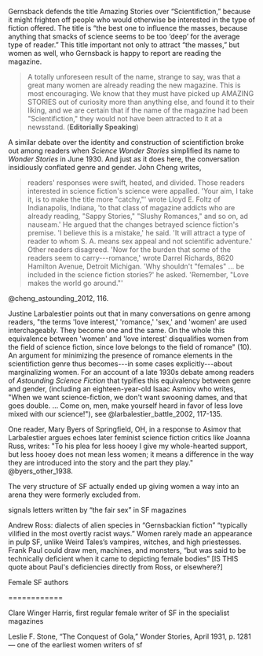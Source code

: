 Gernsback defends the title Amazing Stories over “Scientifiction,” because it might frighten off people who would otherwise be interested in the type of fiction offered.  The title is “the best one to influence the masses, because anything that smacks of science seems to be too ‘deep’ for the average type of reader.”  This title important not only to attract “the masses,” but women as well, who Gernsback is happy to report are reading the magazine. 

> A totally unforeseen result of the name, strange to say, was that a great many women are already reading the new magazine.  This is most encouraging. We know that they must have picked up AMAZING STORIES out of curiosity more than anything else, and found it to their liking, and we are certain that if the name of the magazine had been "Scientifiction," they would not have been attracted to it at a newsstand.  (**Editorially Speaking**)

A similar debate over the identity and construction of scientifiction broke out among readers when *Science Wonder Stories* simplified its name to *Wonder Stories* in June 1930.  And just as it does here, the conversation insidiously conflated genre and gender.  John Cheng writes, 

> readers' responses were swift, heated, and divided.  Those readers interested in science fiction's science were appalled.  'Your aim, I take it, is to make the title more "catchy,"' wrote Lloyd E. Foltz of Indianapolis, Indiana, 'to that class of magazine addicts who are already reading, "Sappy Stories," "Slushy Romances," and so on, ad nauseam.'  He argued that the changes betrayed science fiction's premise.  'I believe this is a mistake,' he said.  'It will attract a type of reader to whom S. A. means sex appeal and not scientific adventure.'  Other readers disagreed.  'Now for the burden that some of the readers seem to carry---romance,' wrote Darrel Richards, 8620 Hamilton Avenue, Detroit Michigan.  'Why shouldn't "females" … be included in the science fiction stories?' he asked.  'Remember, "Love makes the world go around."'  

@cheng_astounding_2012, 116.

Justine Larbalestier points out that in many conversations on genre among readers, "the terms 'love interest,' 'romance,' 'sex,' and 'women' are used interchageably.  They become one and the same.  On the whole this equivalence between 'women' and 'love interest' disqualifies women from the field of science fiction, since love belongs to the field of romance" (10).  An argument for minimizing the presence of romance elements in the scientifiction genre thus becomes---in some cases explicitly---about marginalizing women.  For an account of a late 1930s debate among readers of *Astounding Science Fiction* that typifies this equivalency between genre and gender, (including an eighteen-year-old Isaac Asmiov who writes, "When we want science-fiction, we don't want swooning dames, and that goes double. … Come on, men, make yourself heard in favor of less love mixed with our science!"), see @larbalestier_battle_2002, 117-135.

One reader, Mary Byers of Springfield, OH, in a response to Asimov that Larbalestier argues echoes later feminist science fiction critics like Joanna Russ, writes:  "To his plea for less hooey I give my whole-hearted support, but less hooey does not mean less women; it means a difference in the way they are introduced into the story and the part they play." @byers_other_1938.

The very structure of SF actually ended up giving women a way into an arena they were formerly excluded from.  

signals letters written by “the fair sex” in SF magazines

Andrew Ross:  dialects of alien species in “Gernsbackian fiction” “typically vilified in the most overtly racist ways.”  Women rarely made an appearance in pulp SF, unlike Weird Tales’s vampires, witches, and high priestesses.  Frank Paul could draw men, machines, and monsters, “but was said to be technically deficient when it came to depicting female bodies” [IS THIS quote about Paul's deficiencies directly from Ross, or elsewhere?]

Female SF authors

============

Clare Winger Harris, first regular female writer of SF in the specialist magazines

Leslie F. Stone, “The Conquest of Gola,” Wonder Stories, April 1931, p. 1281 — one of the earliest women writers of sf